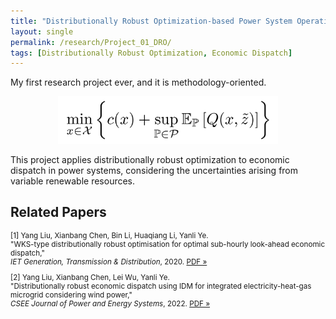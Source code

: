 ```yaml
---
title: "Distributionally Robust Optimization-based Power System Operations"
layout: single
permalink: /research/Project_01_DRO/
tags: [Distributionally Robust Optimization, Economic Dispatch]
---
```

My first research project ever, and it is methodology-oriented.
 
<p align="center">
  <img src="/assets/images/Project_01_Fig01_Title.gif" alt="Alt text" width="70%">
</p>
 
This project applies distributionally robust optimization to economic dispatch in power systems, considering the uncertainties arising from variable renewable resources.


## Related Papers

<small>

[1] Yang Liu, Xianbang Chen, Bin Li, Huaqiang Li, Yanli Ye.  
"WKS-type distributionally robust optimisation for optimal sub-hourly look-ahead economic dispatch,"  
*IET Generation, Transmission & Distribution*, 2020. [PDF »](/assets/papers/Project_01_Paper_01.pdf)

[2] Yang Liu, Xianbang Chen, Lei Wu, Yanli Ye.  
"Distributionally robust economic dispatch using IDM for integrated electricity-heat-gas microgrid considering wind power,"  
*CSEE Journal of Power and Energy Systems*, 2022. [PDF »](/assets/papers/Project_01_Paper_02.pdf)

</small>

